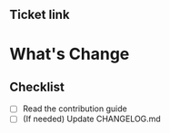 ## Ticket link

# What's Change

<!-- a normal html comment -->

## Checklist

- [ ] Read the contribution guide
- [ ] (If needed) Update CHANGELOG.md
